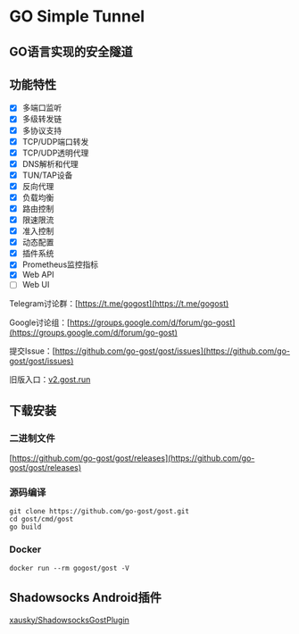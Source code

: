 # GO Simple Tunnel

## GO语言实现的安全隧道

## 功能特性

- [x] 多端口监听
- [x] 多级转发链
- [x] 多协议支持
- [x] TCP/UDP端口转发
- [x] TCP/UDP透明代理
- [x] DNS解析和代理
- [x] TUN/TAP设备
- [x] 反向代理
- [x] 负载均衡
- [x] 路由控制
- [x] 限速限流
- [x] 准入控制
- [x] 动态配置
- [x] 插件系统
- [x] Prometheus监控指标
- [x] Web API
- [ ] Web UI

Telegram讨论群：[https://t.me/gogost](https://t.me/gogost)

Google讨论组：[https://groups.google.com/d/forum/go-gost](https://groups.google.com/d/forum/go-gost)

提交Issue：[https://github.com/go-gost/gost/issues](https://github.com/go-gost/gost/issues)

旧版入口：[v2.gost.run](https://v2.gost.run)

## 下载安装

### 二进制文件

[https://github.com/go-gost/gost/releases](https://github.com/go-gost/gost/releases)

### 源码编译

```
git clone https://github.com/go-gost/gost.git
cd gost/cmd/gost
go build
```

### Docker

```
docker run --rm gogost/gost -V
```

## Shadowsocks Android插件

[xausky/ShadowsocksGostPlugin](https://github.com/xausky/ShadowsocksGostPlugin)